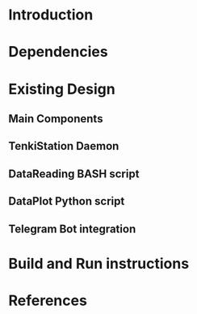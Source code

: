 # Introduction

# Dependencies

# Existing Design

## Main Components

## TenkiStation Daemon

## DataReading BASH script

## DataPlot Python script

## Telegram Bot integration

# Build and Run instructions

# References
